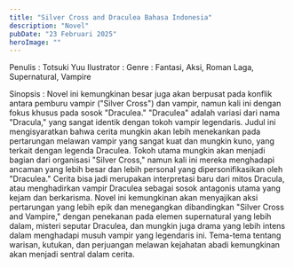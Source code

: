 ```yaml
---
title: "Silver Cross and Draculea Bahasa Indonesia"
description: "Novel"
pubDate: "23 Februari 2025"
heroImage: ""
---
```


Penulis : Totsuki Yuu
Ilustrator :
Genre : Fantasi, Aksi, Roman Laga, Supernatural, Vampire

Sinopsis : Novel ini kemungkinan besar juga akan berpusat pada konflik antara pemburu vampir ("Silver Cross") dan vampir, namun kali ini dengan fokus khusus pada sosok "Draculea."  "Draculea" adalah variasi dari nama "Dracula," yang sangat identik dengan tokoh vampir legendaris.  Judul ini mengisyaratkan bahwa cerita mungkin akan lebih menekankan pada pertarungan melawan vampir yang sangat kuat dan mungkin kuno, yang terkait dengan legenda Draculea.  Tokoh utama mungkin akan menjadi bagian dari organisasi "Silver Cross," namun kali ini mereka menghadapi ancaman yang lebih besar dan lebih personal yang dipersonifikasikan oleh "Draculea."  Cerita bisa jadi merupakan interpretasi baru dari mitos Dracula, atau menghadirkan vampir Draculea sebagai sosok antagonis utama yang kejam dan berkarisma.  Novel ini kemungkinan akan menyajikan aksi pertarungan yang lebih epik dan menegangkan dibandingkan "Silver Cross and Vampire," dengan penekanan pada elemen supernatural yang lebih dalam, misteri seputar Draculea, dan mungkin juga drama yang lebih intens dalam menghadapi musuh vampir yang legendaris ini.  Tema-tema tentang warisan, kutukan, dan perjuangan melawan kejahatan abadi kemungkinan akan menjadi sentral dalam cerita.
